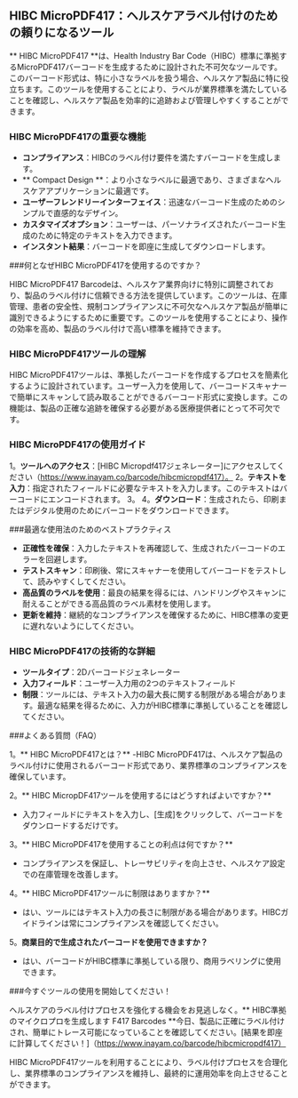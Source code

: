 ## HIBC MicroPDF417：ヘルスケアラベル付けのための頼りになるツール

** HIBC MicroPDF417 **は、Health Industry Bar Code（HIBC）標準に準拠するMicroPDF417バーコードを生成するために設計された不可欠なツールです。このバーコード形式は、特に小さなラベルを扱う場合、ヘルスケア製品に特に役立ちます。このツールを使用することにより、ラベルが業界標準を満たしていることを確認し、ヘルスケア製品を効率的に追跡および管理しやすくすることができます。

### HIBC MicroPDF417の重要な機能

-  **コンプライアンス**：HIBCのラベル付け要件を満たすバーコードを生成します。
-  ** Compact Design **：より小さなラベルに最適であり、さまざまなヘルスケアアプリケーションに最適です。
-  **ユーザーフレンドリーインターフェイス**：迅速なバーコード生成のためのシンプルで直感的なデザイン。
-  **カスタマイズオプション**：ユーザーは、パーソナライズされたバーコード生成のために特定のテキストを入力できます。
-  **インスタント結果**：バーコードを即座に生成してダウンロードします。

###何となぜHIBC MicroPDF417を使用するのですか？

HIBC MicroPDF417 Barcodeは、ヘルスケア業界向けに特別に調整されており、製品のラベル付けに信頼できる方法を提供しています。このツールは、在庫管理、患者の安全性、規制コンプライアンスに不可欠なヘルスケア製品が簡単に識別できるようにするために重要です。このツールを使用することにより、操作の効率を高め、製品のラベル付けで高い標準を維持できます。

### HIBC MicroPDF417ツールの理解

HIBC MicroPDF417ツールは、準拠したバーコードを作成するプロセスを簡素化するように設計されています。ユーザー入力を使用して、バーコードスキャナーで簡単にスキャンして読み取ることができるバーコード形式に変換します。この機能は、製品の正確な追跡を確保する必要がある医療提供者にとって不可欠です。

### HIBC MicroPDF417の使用ガイド

1。**ツールへのアクセス**：[HIBC Micropdf417ジェネレーター]にアクセスしてください（https://www.inayam.co/barcode/hibcmicropdf417）。
2。**テキストを入力**：指定されたフィールドに必要なテキストを入力します。このテキストはバーコードにエンコードされます。
3。
4。**ダウンロード**：生成されたら、印刷またはデジタル使用のためにバーコードをダウンロードできます。

###最適な使用法のためのベストプラクティス

-  **正確性を確保**：入力したテキストを再確認して、生成されたバーコードのエラーを回避します。
-  **テストスキャン**：印刷後、常にスキャナーを使用してバーコードをテストして、読みやすくしてください。
-  **高品質のラベルを使用**：最良の結果を得るには、ハンドリングやスキャンに耐えることができる高品質のラベル素材を使用します。
-  **更新を維持**：継続的なコンプライアンスを確保するために、HIBC標準の変更に遅れないようにしてください。

### HIBC MicroPDF417の技術的な詳細

-  **ツールタイプ**：2Dバーコードジェネレーター
-  **入力フィールド**：ユーザー入力用の2つのテキストフィールド
-  **制限**：ツールには、テキスト入力の最大長に関する制限がある場合があります。最適な結果を得るために、入力がHIBC標準に準拠していることを確認してください。

###よくある質問（FAQ）

1。** HIBC MicroPDF417とは？**
-HIBC MicroPDF417は、ヘルスケア製品のラベル付けに使用されるバーコード形式であり、業界標準のコンプライアンスを確保しています。

2。** HIBC MicropDF417ツールを使用するにはどうすればよいですか？**
- 入力フィールドにテキストを入力し、[生成]をクリックして、バーコードをダウンロードするだけです。

3。** HIBC MicroPDF417を使用することの利点は何ですか？**
- コンプライアンスを保証し、トレーサビリティを向上させ、ヘルスケア設定での在庫管理を改善します。

4。** HIBC MicroPDF417ツールに制限はありますか？**
- はい、ツールにはテキスト入力の長さに制限がある場合があります。HIBCガイドラインは常にコンプライアンスを確認してください。

5。**商業目的で生成されたバーコードを使用できますか？**
- はい、バーコードがHIBC標準に準拠している限り、商用ラベリングに使用できます。

###今すぐツールの使用を開始してください！

ヘルスケアのラベル付けプロセスを強化する機会をお見逃しなく。** HIBC準拠のマイクロプロを生成します F417 Barcodes **今日、製品に正確にラベル付けされ、簡単にトレース可能になっていることを確認してください。[結果を即座に計算してください！]（https://www.inayam.co/barcode/hibcmicropdf417）

HIBC MicroPDF417ツールを利用することにより、ラベル付けプロセスを合理化し、業界標準のコンプライアンスを維持し、最終的に運用効率を向上させることができます。